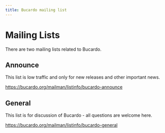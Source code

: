 ```yaml
---
title: Bucardo mailing list
---
```


Mailing Lists
=============

There are two mailing lists related to Bucardo.

Announce
--------

This list is low traffic and only for new releases and other important news.

<https://bucardo.org/mailman/listinfo/bucardo-announce>

General
-------

This list is for discussion of Bucardo - all questions are welcome here.

<https://bucardo.org/mailman/listinfo/bucardo-general>
